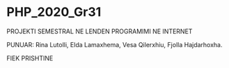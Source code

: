 # PHP_2020_Gr31
PROJEKTI SEMESTRAL NE LENDEN PROGRAMIMI NE INTERNET

PUNUAR:
Rina Lutolli,
Elda Lamaxhema,
Vesa Qilerxhiu,
Fjolla Hajdarhoxha.

FIEK
PRISHTINE
